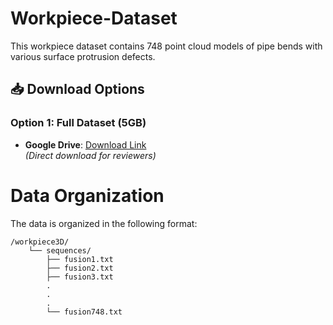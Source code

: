 # Workpiece-Dataset

This workpiece dataset contains 748 point cloud models of pipe bends with various surface protrusion defects.

## 📥 Download Options
### Option 1: Full Dataset (5GB)
- **Google Drive**: [Download Link](https://drive.google.com/...)  
  *(Direct download for reviewers)*

  
# Data Organization

The data is organized in the following format:

```text
/workpiece3D/
    └── sequences/
        ├── fusion1.txt
        ├── fusion2.txt
        ├── fusion3.txt
        .
        .
        .
        └── fusion748.txt
```

